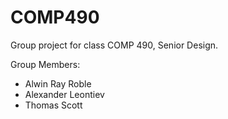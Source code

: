 # COMP490
Group project for class COMP 490, Senior Design. 

Group Members: 
- Alwin Ray Roble
- Alexander Leontiev
- Thomas Scott
